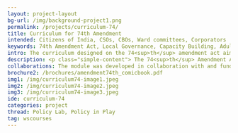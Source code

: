 ```yaml
---
layout: project-layout
bg-url: /img/background-project1.png
permalink: /projects/curriculum-74/
title: Curriculum for 74th Amendment
intended: Citizens of India, CSOs, CBOs, Ward committees, Corporators
keywords: 74th Amendment Act, Local Governance, Capacity Building, Adult Learning
intro: The curriculum designed on the 74<sup>th</sup> amendment act aims to create awareness on the features of the act, the possibilities it presents and the state of its implementation, accessible to both civil society organisations and citizens. The modules are designed to contain interactive exercises and comic books to provide an immersive and collaborative experience.
description: <p class="simple-content"> The 74<sup>th</sup> Amendment Act was a milestone in the journey to develop policies with the community, for the community. Decentralisation of the government and helping localities develop their self-government bodies pave the way to allow for the participation of diverse voices in the policymaking process. Critical gaps in the implementation of the 74<sup>th</sup>amendment act lie in the interface between the urban local bodies and the communities. To reduce this gap and improve dialogue, it is required for the communities to gain a deeper understanding of the act, its provisions mentioned and the areas of intervention by the communities in the governance process. The lack of awareness of the existence of the act, the language used, and technicalities involved makes it difficult for the people to assimilate this information and participate effectively in the planning process. Thus, the curriculum and the training module is for the following audiences&#58; <ol type="i" class="simple-content"> <li> Community based organisations (CBOs) </li> <li>  Communities</li> </ol> <p class="simple-content"> It covers material spanning the history of 74<sup>th</sup> Amendment Act; history of urban local governance; key aspects of the Act; institutions involved in implementing the 74<sup>th</sup> Amendment Act; and case studies on success and challenges in implementation.</p> <p class="simple-content"> The curriculum is being designed in the form of a day-long workshop. All the modules are activity-based. Participants suffer from lecture fatigue, so all activities are hands-on group work. Features of the training module&#58; <ol> <li> Peer learning&#58; In all the sessions, participants will work in groups. This allows them to talk to each other and clarify their doubts during activities, which is unlike a lecture setting where the participants do not interact with each other. Peer learning also enables everyone to understand all concepts, unlike a lecture setting. </li> <li> Sessions involving fun and creativity&#58; Participants enjoy sessions where they have fun and express themselves creatively. Therefore, the curriculum incorporates sessions that allow for the same.</li> </ol> </p>
collaborations: The module was developed in collaboration with and funded by Indo Global Social Service Society (IGSSS). The comic book of the 74th Amendment Act is illustrated by Sweta Roy Choudhury. 
brochure2: /brochures/amendment74th_comicbook.pdf
img1: /img/curriculum74-image1.jpeg
img2: /img/curriculum74-image2.jpeg
img3: /img/curriculum74-image3.jpeg
ide: curriculum-74
categories: project
thread: Policy Lab, Policy in Play
tag: wscourses
---
```

